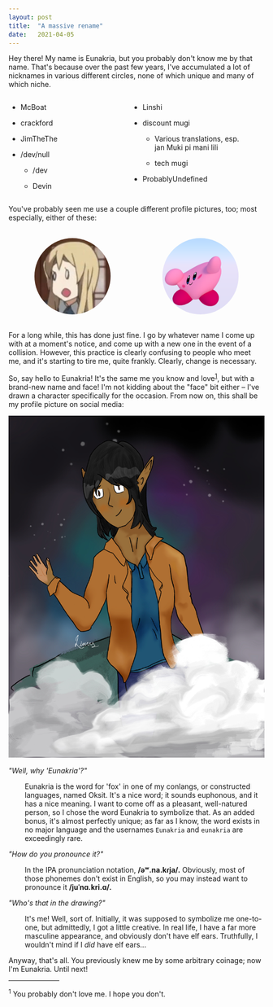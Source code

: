 ```yaml
---
layout: post
title:  "A massive rename"
date:   2021-04-05
---
```

Hey there! My name is Eunakria, but you probably don't know me by that name. That's because over the past few years, I've accumulated a lot of nicknames in various different circles, none of which unique and many of which niche.

<ul class="two-cols">
	<div>
		<li><p>McBoat</p></li>
		<li><p>crackford</p></li>
		<li><p>JimTheThe</p></li>
		<li><p>/dev/null</p>
		<ul>
			<li><p>/dev</p></li>
			<li><p>Devin</p></li>
		</ul></li>
	</div>
	<div>
		<li><p>Linshi</p></li>
		<li><p>discount mugi</p>
		<ul>
			<li><p>Various translations, esp.<br>jan Muki pi mani lili</p></li>
			<li><p>tech mugi</p></li>
		</ul></li>
		<li><p>ProbablyUndefined</p></li>
	</div>
</ul>

You've probably seen me use a couple different profile pictures, too; most especially, either of these:

<div class="two-cols pfp-cont">
	<img class="pfp" src="/res/2021-04-05-pfp-1.png" alt="One of my old profile pictures.">
	<img class="pfp" src="/res/2021-04-05-pfp-2.png" alt="Another of my old profile pictures.">
</div>

For a long while, this has done just fine. I go by whatever name I come up with at a moment's notice, and come up with a new one in the event of a collision. However, this practice is clearly confusing to people who meet me, and it's starting to tire me, quite frankly. Clearly, change is necessary.

So, say hello to Eunakria! It's the same me you know and love<sup><a href="#fn-1">1</a></sup>, but with a brand-new name and face! I'm not kidding about the "face" bit either &ndash; I've drawn a character specifically for the occasion. From now on, this shall be my profile picture on social media:

<img src="/res/2021-04-05-new-art.jpg" alt="My new face!">

*"Well, why 'Eunakria'?"*

<p class="indent">Eunakria is the word for 'fox' in one of my conlangs, or constructed languages, named Oksit. It's a nice word; it sounds euphonous, and it has a nice meaning. I want to come off as a pleasant, well-natured person, so I chose the word Eunakria to symbolize that. As an added bonus, it's almost perfectly unique; as far as I know, the word exists in no major language and the usernames <code>Eunakria</code> and <code>eunakria</code> are exceedingly rare.</p>

*"How do you pronounce it?"*

<p class="indent">In the IPA pronunciation notation, <b>/əʷ.na.kɾja/.</b> Obviously, most of those phonemes don't exist in English, so you may instead want to pronounce it <b>/juˈnɑ.kri.ɑ/.</b></p>

<!--<p class="indent">If you can listen to audio, here's a sample for you:</p>

[TBD]-->

*"Who's that in the drawing?"*

<p class="indent">It's me! Well, sort of. Initially, it was supposed to symbolize me one-to-one, but admittedly, I got a little creative. In real life, I have a far more masculine appearance, and obviously don't have elf ears. Truthfully, I wouldn't mind if I <em>did</em> have elf ears...</p>

Anyway, that's all. You previously knew me by some arbitrary coinage; now I'm Eunakria. Until next!

<hr class="short">

<sup id="fn-1">1</sup> You probably don't love me. I hope you don't.

<style>
	.two-cols {
		display: grid;
		grid-template-columns: 1fr 1fr;
	}

	.pfp-cont {
		margin: 32px 0;
		justify-items: center;
	}

	.pfp {
		max-width: 150px;
		border-radius: 50%;
	}

	.short {
		width: 100px;
		margin-left: 0;
	}

	.indent {
		margin-left: 32px;
	}
</style>
